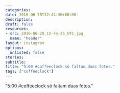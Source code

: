 ```yaml
---
categories:
date: 2016-06-28T12:44:36+00:00
description:
draft: false
resources:
- src: 2016-06-28_12-44-36_UTC.jpg
  name: "header"
layout: instagram
options:
  unlisted: false
stories:
subtitle:
title: "5:00 #coffeeclock só faltam duas fotos."
tags: ["coffeeclock"]
---
```


"5:00 #coffeeclock só faltam duas fotos."
